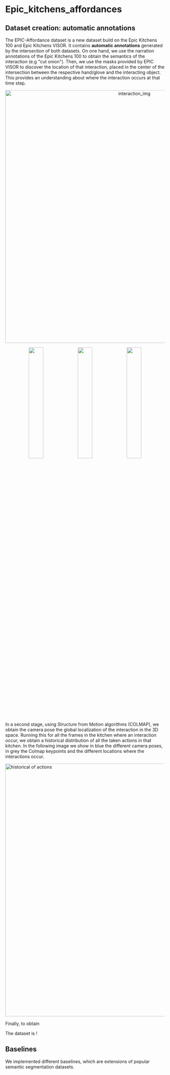 # Epic_kitchens_affordances

## Dataset creation: automatic annotations

The EPIC-Affordance dataset is a new dataset build on the Epic Kitchens 100 and Epic Kitchens VISOR. It contains **automatic annotations** generated by the intersection of both datasets. On one hand, we use the narration annotations of the Epic Kitchens 100 to obtain the semantics of the interaction (e.g "cut onion"). Then, we use the masks provided by EPIC VISOR to discover the location of that interaction, placed in the center of the intersection between the respective hand/glove and the interacting object. This provides an understanding about where the interaction occurs at that time step.

<p align="center">
<img width="800" alt="interaction_img" src="https://github.com/lmur98/epic_kitchens_affordances/blob/main/imgs/P01_01_frame_0000003682.jpg">
</p>
<p align="center" width="100%">
    <img width="30%" src="https://github.com/lmur98/epic_kitchens_affordances/blob/main/imgs/P01_01_frame_0000003682.jpg"> 
    <img width="30%" src="https://i.stack.imgur.com/RJj4x.png"> 
    <img width="30%" src="https://i.stack.imgur.com/RJj4x.png"> 
</p>

In a second stage, using Structure from Motion algorithms (COLMAP), we obtain the camera pose the global localization of the interaction in the 3D space. Running this for all the frames in the kitchen where an interaction occur, we obtain a historical distribution of all the taken actions in that kitchen. In the following image we show in blue the different camera poses, in grey the Colmap keypoints and the different locations where the interactions occur.

<img width="800" alt="historical of actions" src = "https://github.com/lmur98/epic_kitchens_affordances/blob/main/imgs/Screenshot%20from%202022-12-14%2016-28-24.png">

Finally, to obtain 

The dataset is !

## Baselines

We implemented different baselines, which are extensions of popular semantic segmentation datasets.
